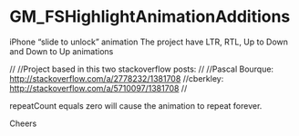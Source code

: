 GM_FSHighlightAnimationAdditions
================================

iPhone “slide to unlock” animation
The project have LTR, RTL, Up to Down and Down to Up animations


//
//Project based in this two stackoverflow posts:
//
//Pascal Bourque: http://stackoverflow.com/a/2778232/1381708
//cberkley: http://stackoverflow.com/a/5710097/1381708
//

repeatCount equals zero will cause the animation to repeat forever.

Cheers

